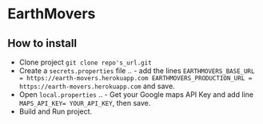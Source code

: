 # EarthMovers

## How to install
* Clone project `git clone repo's_url.git`
* Create a `secrets.properties` file
.. - add the lines `EARTHMOVERS_BASE_URL = https://earth-movers.herokuapp.com
  EARTHMOVERS_PRODUCTION_URL = https://earth-movers.herokuapp.com` and save.
* Open `local.properties` 
.. - Get your Google maps API Key and add line `MAPS_API_KEY= YOUR_API_KEY`, then save.
* Build and Run project.
